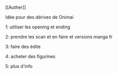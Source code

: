 [[Auther]]

Idée pour des dérives de Onimai

1: utiliser les opening et ending

2: prendre les scan et en faire et versions manga fr

3: faire des édite

4: acheter des figurines

5: plus d'info

